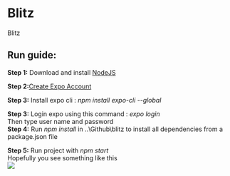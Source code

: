 # Blitz
 Blitz 

 ## Run guide: 

**Step 1:** Download and install [NodeJS](https://nodejs.org/en/download/)  

**Step 2:**[Create Expo Account](https://expo.io/signup)  

**Step 3:** Install expo cli : *npm install expo-cli --global*
  
**Step 3:** Login expo using this command : *expo login*  
			Then type user name and password  
**Step 4:** Run *npm install* in  ..\Github\blitz to install all dependencies from a package.json file﻿  
  
**Step 5:** Run project with *npm start*  
			Hopefully you see something like this  
			<img src="https://i.imgur.com/61yomeg.png">
